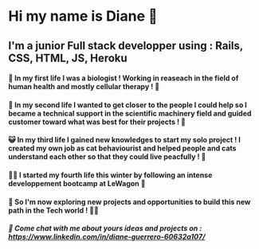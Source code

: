 # Hi my name is Diane 👋
## I'm a junior Full stack developper using : Rails, CSS, HTML, JS, Heroku

#### 🧪 In my first life I was a biologist ! Working in reaseach in the field of human health and mostly cellular therapy ! 💊
#### 🔬 In my second life I wanted to get closer to the people I could help so I became a technical support in the scientific machinery field and guided customer toward what was best for their projects ! 🎯
#### 😺 In my third life I gained new knowledges to start my solo project ! I created my own job as cat behaviourist and helped people and cats understand each other so that they could live peacfully ! 🙏
#### 👩‍💻 I started my fourth life this winter by following an intense developpement bootcamp at LeWagon 🚋

#### 🚀 So I'm now exploring new projects and opportunities to build this new path in the Tech world ! 🐱‍🚀

##### 💬 Come chat with me about yours ideas and projects on : https://www.linkedin.com/in/diane-guerrero-60632a107/
